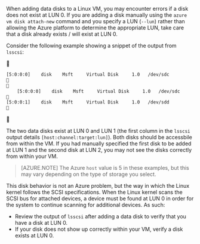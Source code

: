 When adding data disks to a Linux VM, you may encounter errors if a disk does not exist at LUN 0. If you are adding a disk manually using the `azure vm disk attach-new` command and you specify a LUN (`--lun`) rather than allowing the Azure platform to determine the appropriate LUN, take care that a disk already exists / will exist at LUN 0. 

Consider the following example showing a snippet of the output from `lsscsi`:


```bash
[5:0:0:0]    disk    Msft     Virtual Disk     1.0   /dev/sdc 


    [5:0:0:0]    disk    Msft     Virtual Disk     1.0   /dev/sdc 

[5:0:0:1]    disk    Msft     Virtual Disk     1.0   /dev/sdd 

```


The two data disks exist at LUN 0 and LUN 1 (the first column in the `lsscsi` output details `[host:channel:target:lun]`). Both disks should be accessbile from within the VM. If you had manually specified the first disk to be added at LUN 1 and the second disk at LUN 2, you may not see the disks correctly from within your VM.

> [AZURE.NOTE] The Azure `host` value is 5 in these examples, but this may vary depending on the type of storage you select.

This disk behavior is not an Azure problem, but the way in which the Linux kernel follows the SCSI specifications. When the Linux kernel scans the SCSI bus for attached devices, a device must be found at LUN 0 in order for the system to continue scanning for additional devices. As such:

- Review the output of `lsscsi` after adding a data disk to verify that you have a disk at LUN 0.
- If your disk does not show up correctly within your VM, verify a disk exists at LUN 0.